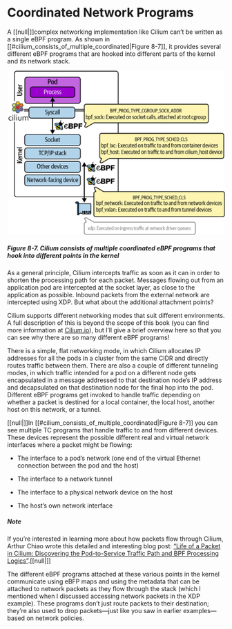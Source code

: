# Coordinated Network Programs

A [[null|]]complex networking implementation like Cilium can’t be written as a single eBPF program. As shown in [[#cilium_consists_of_multiple_coordinated|Figure 8-7]], it provides several different eBPF programs that are hooked into different parts of the kernel and its network stack.

![Cilium consists of multiple coordinated eBPF programs that hook into different points in the kernel](/Learning%20eBPF%20Programming%20the%20Linux%20Kernel%20for%20Enhanced%20Observability,%20Networking,%20and%20Security%20(Liz%20Rice)%20(Z-Library)/images/lebp_0807.png)

##### Figure 8-7. Cilium consists of multiple coordinated eBPF programs that hook into different points in the kernel

As a general principle, Cilium intercepts traffic as soon as it can in order to shorten the processing path for each packet. Messages flowing out from an application pod are intercepted at the socket layer, as close to the application as possible. Inbound packets from the external network are intercepted using XDP. But what about the additional attachment points?

Cilium supports different networking modes that suit different environments. A full description of this is beyond the scope of this book (you can find more information at [Cilium.io](https://cilium.io)), but I’ll give a brief overview here so that you can see why there are so many different eBPF programs!

There is a simple, flat networking mode, in which Cilium allocates IP addresses for all the pods in a cluster from the same CIDR and directly routes traffic between them. There are also a couple of different tunneling modes, in which traffic intended for a pod on a different node gets encapsulated in a message addressed to that destination node’s IP address and decapsulated on that destination node for the final hop into the pod. Different eBPF programs get invoked to handle traffic depending on whether a packet is destined for a local container, the local host, another host on this network, or a tunnel.

[[null|]]In [[#cilium_consists_of_multiple_coordinated|Figure 8-7]] you can see multiple TC programs that handle traffic to and from different devices. These devices represent the possible different real and virtual network interfaces where a packet might be flowing:

*   The interface to a pod’s network (one end of the virtual Ethernet connection between the pod and the host)
    
*   The interface to a network tunnel
    
*   The interface to a physical network device on the host
    
*   The host’s own network interface
    

##### Note

If you’re interested in learning more about how packets flow through Cilium, Arthur Chiao wrote this detailed and interesting blog post: [“Life of a Packet in Cilium: Discovering the Pod-to-Service Traffic Path and BPF Processing Logics”](https://oreil.ly/toxsM).[[null|]]

The different eBPF programs attached at these various points in the kernel communicate using eBFP maps and using the metadata that can be attached to network packets as they flow through the stack (which I mentioned when I discussed accessing network packets in the XDP example). These programs don’t just route packets to their destination; they’re also used to drop packets—just like you saw in earlier examples—based on network policies.